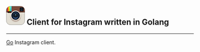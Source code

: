 ## ![Logo](/logo.png?raw=true "Logo") Client for Instagram written in Golang
----------
[Go](https://golang.org/) Instagram client.

